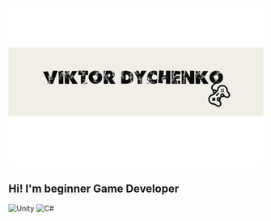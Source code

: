 ![logo](logo_5.png)

## Hi! I'm beginner Game Developer

![Unity](https://img.shields.io/badge/-Unity-0C0C0C?style=for-the-badge&logo=unity)
![C#](https://img.shields.io/badge/-С%23-0C0C0C?style=for-the-badge&logo=C#)


